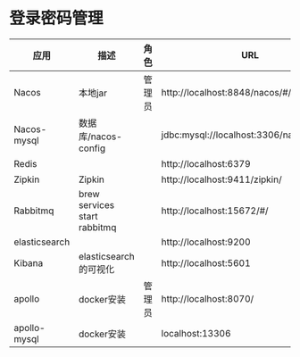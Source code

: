 # 登录密码管理

| 应用          | 描述                         | 角色   | URL                                      | 账号                             |
| ------------- | ---------------------------- | ------ | ---------------------------------------- | -------------------------------- |
| Nacos         | 本地jar                      | 管理员 | http://localhost:8848/nacos/#/welcome    | nacos/nacos                      |
| Nacos-mysql   | 数据库/nacos-config          |        | jdbc:mysql://localhost:3306/nacos_config | root/12345678                    |
| Redis         |                              |        | http://localhost:6379                    | <空>/<空>                        |
| Zipkin        | Zipkin                       |        | http://localhost:9411/zipkin/            |                                  |
| Rabbitmq      | brew services start rabbitmq |        | http://localhost:15672/#/                | guest/guest<br>uyaki/gk123456  |
| elasticsearch |                              |        | http://localhost:9200                    |                                  |
| Kibana        | elasticsearch的可视化        |        | http://localhost:5601                    |                                  |
| apollo        | docker安装                   | 管理员 | http://localhost:8070/                   | apollo/admin<br>uyaki/gk123456 |
| apollo-mysql  | docker安装                   |        | localhost:13306                          | root/<空>                        |

